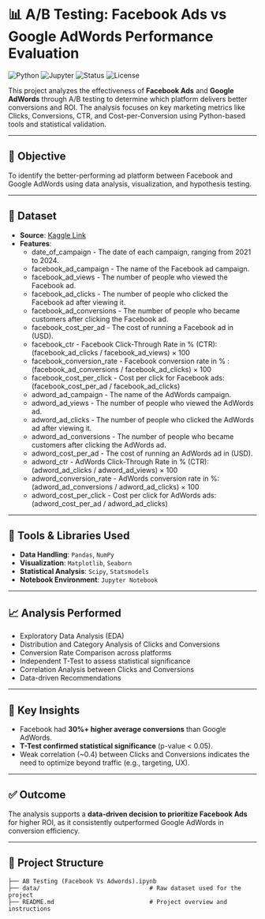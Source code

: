 # 📊 A/B Testing: Facebook Ads vs Google AdWords Performance Evaluation

![Python](https://img.shields.io/badge/Python-3.10-blue?logo=python)
![Jupyter](https://img.shields.io/badge/Notebook-Jupyter-orange?logo=jupyter)
![Status](https://img.shields.io/badge/Status-Completed-brightgreen)
![License](https://img.shields.io/badge/License-MIT-lightgrey)

This project analyzes the effectiveness of **Facebook Ads** and **Google AdWords** through A/B testing to determine which platform delivers better conversions and ROI. The analysis focuses on key marketing metrics like Clicks, Conversions, CTR, and Cost-per-Conversion using Python-based tools and statistical validation.

---

## 🚀 Objective

To identify the better-performing ad platform between Facebook and Google AdWords using data analysis, visualization, and hypothesis testing.

---

## 📂 Dataset

- **Source**: [Kaggle Link](https://www.kaggle.com/datasets/shubhamdamai/ab-testing-analysis-facebook-vs-adword)  
- **Features**:  
  - date_of_campaign          - The date of each campaign, ranging from 2021 to 2024.
  - facebook_ad_campaign      - The name of the Facebook ad campaign.
  - facebook_ad_views         - The number of people who viewed the Facebook ad.
  - facebook_ad_clicks        - The number of people who clicked the Facebook ad after viewing it.
  - facebook_ad_conversions   - The number of people who became customers after clicking the Facebook ad.
  - facebook_cost_per_ad      - The cost of running a Facebook ad in (USD).
  - facebook_ctr              - Facebook Click-Through Rate in % (CTR): (facebook_ad_clicks / facebook_ad_views) × 100
  - facebook_conversion_rate  - Facebook conversion rate in % : (facebook_ad_conversions / facebook_ad_clicks) × 100
  - facebook_cost_per_click   - Cost per click for Facebook ads: (facebook_cost_per_ad / facebook_ad_clicks)
  - adword_ad_campaign       - The name of the AdWords campaign.
  - adword_ad_views          - The number of people who viewed the AdWords ad.
  - adword_ad_clicks         - The number of people who clicked the AdWords ad after viewing it.
  - adword_ad_conversions    - The number of people who became customers after clicking the AdWords ad.
  - adword_cost_per_ad       - The cost of running an AdWords ad in (USD).
  - adword_ctr               - AdWords Click-Through Rate in % (CTR): (adword_ad_clicks / adword_ad_views) × 100
  - adword_conversion_rate   - AdWords conversion rate in %: (adword_ad_conversions / adword_ad_clicks) × 100
  - adword_cost_per_click    - Cost per click for AdWords ads:(adword_cost_per_ad / adword_ad_clicks)

---

## 🔧 Tools & Libraries Used

- **Data Handling**: `Pandas`, `NumPy`
- **Visualization**: `Matplotlib`, `Seaborn`
- **Statistical Analysis**: `Scipy`, `Statsmodels`
- **Notebook Environment**: `Jupyter Notebook`

---

## 📈 Analysis Performed

- Exploratory Data Analysis (EDA)
- Distribution and Category Analysis of Clicks and Conversions
- Conversion Rate Comparison across platforms
- Independent T-Test to assess statistical significance
- Correlation Analysis between Clicks and Conversions
- Data-driven Recommendations

---

## 📌 Key Insights

- Facebook had **30%+ higher average conversions** than Google AdWords.
- **T-Test confirmed statistical significance** (p-value < 0.05).
- Weak correlation (~0.4) between Clicks and Conversions indicates the need to optimize beyond traffic (e.g., targeting, UX).

---

## ✅ Outcome

The analysis supports a **data-driven decision to prioritize Facebook Ads** for higher ROI, as it consistently outperformed Google AdWords in conversion efficiency.

---

## 📁 Project Structure
```
├── AB Testing (Facebook Vs Adwords).ipynb
├── data/                               # Raw dataset used for the project                               
├── README.md                           # Project overview and instructions
```
